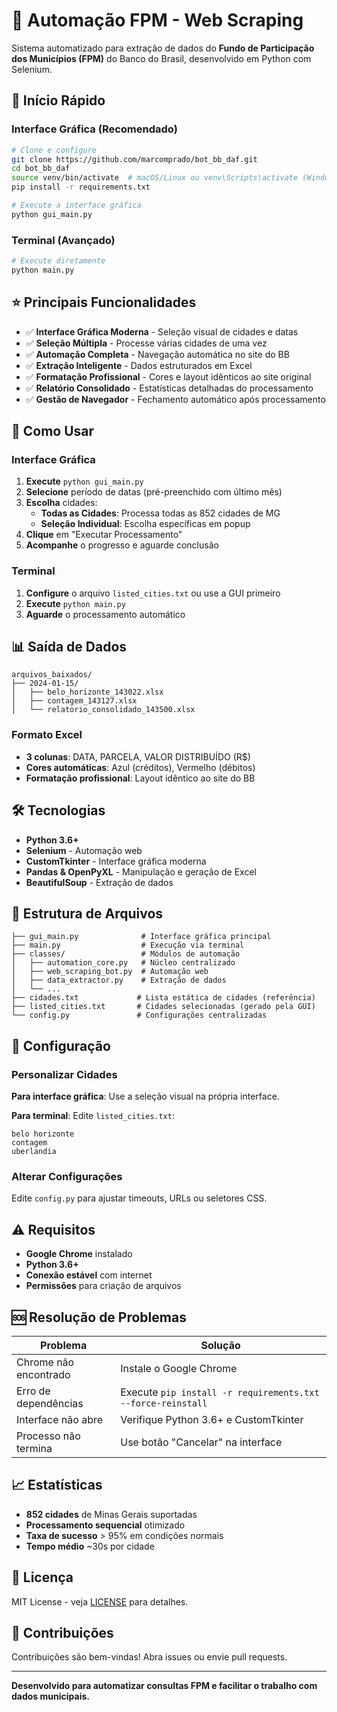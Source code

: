 # 🤖 Automação FPM - Web Scraping

Sistema automatizado para extração de dados do **Fundo de Participação dos Municípios (FPM)** do Banco do Brasil, desenvolvido em Python com Selenium.

## 🚀 Início Rápido

### Interface Gráfica (Recomendado)

```bash
# Clone e configure
git clone https://github.com/marcomprado/bot_bb_daf.git
cd bot_bb_daf
source venv/bin/activate  # macOS/Linux ou venv\Scripts\activate (Windows)
pip install -r requirements.txt

# Execute a interface gráfica
python gui_main.py
```

### Terminal (Avançado)

```bash
# Execute diretamente
python main.py
```

## ⭐ Principais Funcionalidades

- ✅ **Interface Gráfica Moderna** - Seleção visual de cidades e datas
- ✅ **Seleção Múltipla** - Processe várias cidades de uma vez
- ✅ **Automação Completa** - Navegação automática no site do BB
- ✅ **Extração Inteligente** - Dados estruturados em Excel
- ✅ **Formatação Profissional** - Cores e layout idênticos ao site original
- ✅ **Relatório Consolidado** - Estatísticas detalhadas do processamento
- ✅ **Gestão de Navegador** - Fechamento automático após processamento

## 🎯 Como Usar

### Interface Gráfica

1. **Execute** `python gui_main.py`
2. **Selecione** período de datas (pré-preenchido com último mês)
3. **Escolha** cidades:
   - **Todas as Cidades**: Processa todas as 852 cidades de MG
   - **Seleção Individual**: Escolha específicas em popup
4. **Clique** em "Executar Processamento"
5. **Acompanhe** o progresso e aguarde conclusão

### Terminal

1. **Configure** o arquivo `listed_cities.txt` ou use a GUI primeiro
2. **Execute** `python main.py`
3. **Aguarde** o processamento automático

## 📊 Saída de Dados

```
arquivos_baixados/
├── 2024-01-15/
│   ├── belo_horizonte_143022.xlsx
│   ├── contagem_143127.xlsx
│   └── relatorio_consolidado_143500.xlsx
```

### Formato Excel
- **3 colunas**: DATA, PARCELA, VALOR DISTRIBUÍDO (R$)
- **Cores automáticas**: Azul (créditos), Vermelho (débitos)
- **Formatação profissional**: Layout idêntico ao site do BB

## 🛠️ Tecnologias

- **Python 3.6+**
- **Selenium** - Automação web
- **CustomTkinter** - Interface gráfica moderna
- **Pandas & OpenPyXL** - Manipulação e geração de Excel
- **BeautifulSoup** - Extração de dados

## 📁 Estrutura de Arquivos

```
├── gui_main.py              # Interface gráfica principal
├── main.py                  # Execução via terminal
├── classes/                 # Módulos de automação
│   ├── automation_core.py   # Núcleo centralizado
│   ├── web_scraping_bot.py  # Automação web
│   ├── data_extractor.py    # Extração de dados
│   └── ...
├── cidades.txt             # Lista estática de cidades (referência)
├── listed_cities.txt       # Cidades selecionadas (gerado pela GUI)
└── config.py               # Configurações centralizadas
```

## 🔧 Configuração

### Personalizar Cidades

**Para interface gráfica**: Use a seleção visual na própria interface.

**Para terminal**: Edite `listed_cities.txt`:
```
belo horizonte
contagem
uberlandia
```

### Alterar Configurações

Edite `config.py` para ajustar timeouts, URLs ou seletores CSS.

## ⚠️ Requisitos

- **Google Chrome** instalado
- **Python 3.6+**
- **Conexão estável** com internet
- **Permissões** para criação de arquivos

## 🆘 Resolução de Problemas

| Problema | Solução |
|----------|---------|
| Chrome não encontrado | Instale o Google Chrome |
| Erro de dependências | Execute `pip install -r requirements.txt --force-reinstall` |
| Interface não abre | Verifique Python 3.6+ e CustomTkinter |
| Processo não termina | Use botão "Cancelar" na interface |

## 📈 Estatísticas

- **852 cidades** de Minas Gerais suportadas
- **Processamento sequencial** otimizado
- **Taxa de sucesso** > 95% em condições normais
- **Tempo médio** ~30s por cidade

## 📄 Licença

MIT License - veja [LICENSE](LICENSE) para detalhes.

## 🤝 Contribuições

Contribuições são bem-vindas! Abra issues ou envie pull requests.

---

**Desenvolvido para automatizar consultas FPM e facilitar o trabalho com dados municipais.** 